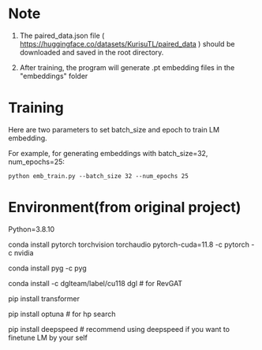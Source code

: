 # Note

1. The paired_data.json file ( https://huggingface.co/datasets/KurisuTL/paired_data ) should be downloaded and saved in the root directory.

2. After training, the program will generate .pt embedding files in the "embeddings" folder


# Training

Here are two parameters to set batch_size and epoch to train LM embedding.

For example, for generating embeddings with batch_size=32, num_epochs=25:

    python emb_train.py --batch_size 32 --num_epochs 25



# Environment(from original project)

Python=3.8.10 

conda install pytorch torchvision torchaudio pytorch-cuda=11.8 -c pytorch -c nvidia

conda install pyg -c pyg

conda install -c dglteam/label/cu118 dgl # for RevGAT

pip install transformer

pip install optuna # for hp search

pip install deepspeed # recommend using deepspeed if you want to finetune LM by your self

